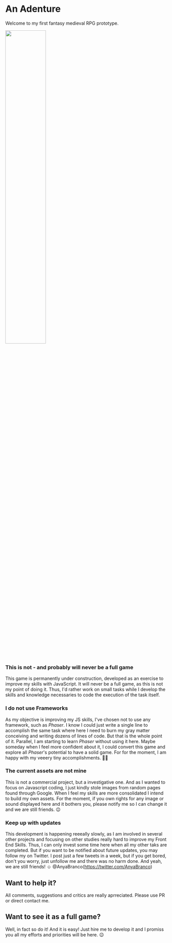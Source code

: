 # An Adenture
Welcome to my first fantasy medieval RPG prototype.

<img src="https://annabranco.github.io/an-adventure/images/press-1.jpg" width=50%>

### This is not - and probably will never be a full game
This game is permanently under construction, developed as an exercise to improve my skills with JavaScript.
It will never be a full game, as this is not my point of doing it. Thus, I'd rather work on small tasks while I develop the skills and knowledge necessaries to code the execution of the task itself.

### I do not use Frameworks
As my objective is improving my JS skills, I've chosen not to use any framework, such as _Phaser_. I know I could just write a single line to accomplish the same task where here I need to burn my gray matter conceiving and writing dozens of lines of code. But that is the whole point of it.
Parallel, I am starting to learn _Phaser_ without using it here. Maybe someday when I feel more confident about it, I could convert this game and explore all _Phaser_'s potential to have a solid game. For for the moment, I am happy with my veeery tiny accomplishments. 💪🏼

### The current assets are not mine
This is not a commercial project, but a investigative one. And as I wanted to focus on Javascript coding, I just kindly stole images from random pages found through Google.
When I feel my skills are more consolidated I intend to build my own assets. For the moment, if you own rights for any image or sound displayed here and it bothers you, please notify me so I can change it and we are still friends. 😉

### Keep up with updates
This development is happening reeeally slowly, as I am involved in several other projects and focusing on other studies really hard to improve my Front End Skills. Thus, I can only invest some time here when all my other taks are completed.
But if you want to be notified about future updates, you may follow my on Twitter.
I post just a few tweets in a week, but if you get bored, don't you worry, just unfollow me and there was no harm done. And yeah, we are still friends! ☺️
@AnyaBranco(https://twitter.com/AnyaBranco)


## Want to help it?
All comments, suggestions and critics are really aprreciated. Please use PR or direct contact me.


## Want to see it as a full game?
Well, in fact so do it! And it is easy! Just hire me to develop it and I promiss you all my efforts and priorities will be here. 😉
